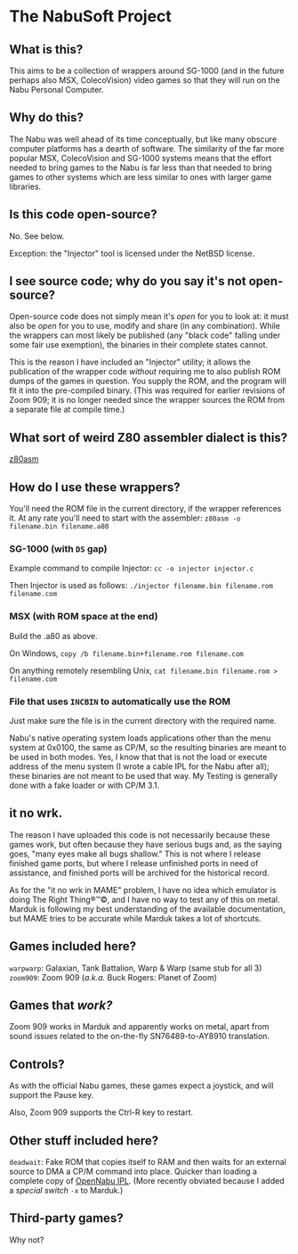 # The NabuSoft Project

## What is this?

This aims to be a collection of wrappers around SG-1000 (and in the future
perhaps also MSX, ColecoVision) video games so that they will run on the Nabu
Personal Computer.

## Why do this?

The Nabu was well ahead of its time conceptually, but like many obscure
computer platforms has a dearth of software.  The similarity of the far more
popular MSX, ColecoVision and SG-1000 systems means that the effort needed to
bring games to the Nabu is far less than that needed to bring games to other
systems which are less similar to ones with larger game libraries.

## Is this code open-source?

No.  See below.

Exception: the "Injector" tool is licensed under the NetBSD license.

## I see source code; why do you say it's not open-source?

Open-source code does not simply mean it's *open* for you to look at: it must
also be *open* for you to use, modify and share (in any combination).  While
the wrappers can most likely be published (any "black code" falling under some
fair use exemption), the binaries in their complete states cannot.

This is the reason I have included an "Injector" utility; it allows the
publication of the wrapper code *without* requiring me to also publish ROM
dumps of the games in question.  You supply the ROM, and the program will fit
it into the pre-compiled binary.  (This was required for earlier revisions of
Zoom 909; it is no longer needed since the wrapper sources the ROM from a
separate file at compile time.)

## What sort of weird Z80 assembler dialect is this?

[z80asm](https://savannah.nongnu.org/projects/z80asm)

## How do I use these wrappers?

You'll need the ROM file in the current directory, if the wrapper references
it.  At any rate you'll need to start with the assembler:
`z80asm -o filename.bin filename.a80`

### SG-1000 (with `DS` gap)

Example command to compile Injector: `cc -o injector injector.c`

Then Injector is used as follows:
`./injector filename.bin filename.rom filename.com`

### MSX (with ROM space at the end)

Build the .a80 as above.

On Windows, `copy /b filename.bin+filename.rom filename.com`

On anything remotely resembling Unix,
`cat filename.bin filename.rom > filename.com`

### File that uses `INCBIN` to automatically use the ROM

Just make sure the file is in the current directory with the required name.

Nabu's native operating system loads applications other than the menu system
at 0x0100, the same as CP/M, so the resulting binaries are meant to be used in
both modes.  Yes, I know that that is not the load or execute address of the
menu system (I wrote a cable IPL for the Nabu after all); these binaries are
not meant to be used that way.  My Testing is generally done with a fake
loader or with CP/M 3.1.

## it no wrk.

The reason I have uploaded this code is not necessarily because these games
work, but often because they have serious bugs and, as the saying goes, "many
eyes make all bugs shallow."  This is not where I release finished game ports,
but where I release unfinished ports in need of assistance, and finished ports
will be archived for the historical record.

As for the "it no wrk in MAME" problem, I have no idea which emulator is doing
The Right Thing®™©, and I have no way to test any of this on metal.  Marduk is
following my best understanding of the available documentation, but MAME tries
to be accurate while Marduk takes a lot of shortcuts.

## Games included here?

`warpwarp`: Galaxian, Tank Battalion, Warp & Warp (same stub for all 3)
`zoom909`: Zoom 909 (*a.k.a.* Buck Rogers: Planet of Zoom)

## Games that *work?*

Zoom 909 works in Marduk and apparently works on metal, apart from sound
issues related to the on-the-fly SN76489-to-AY8910 translation.

## Controls?

As with the official Nabu games, these games expect a joystick, and will
support the Pause key.

Also, Zoom 909 supports the Ctrl-R key to restart.

## Other stuff included here?

`deadwait`: Fake ROM that copies itself to RAM and then waits for an external
source to DMA a CP/M command into place.  Quicker than loading a complete copy
of [OpenNabu IPL](https://github.com/buricco/opennabuipl).  (More recently
obviated because I added a *special switch* `-x` to Marduk.)

## Third-party games?

Why not?
